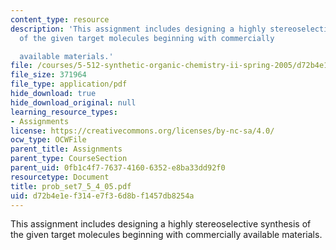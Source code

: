 ```yaml
---
content_type: resource
description: 'This assignment includes designing a highly stereoselective synthesis
  of the given target molecules beginning with commercially

  available materials.'
file: /courses/5-512-synthetic-organic-chemistry-ii-spring-2005/d72b4e1ef314e7f36d8bf1457db8254a_prob_set7_5_4_05.pdf
file_size: 371964
file_type: application/pdf
hide_download: true
hide_download_original: null
learning_resource_types:
- Assignments
license: https://creativecommons.org/licenses/by-nc-sa/4.0/
ocw_type: OCWFile
parent_title: Assignments
parent_type: CourseSection
parent_uid: 0fb1c4f7-7637-4160-6352-e8ba33dd92f0
resourcetype: Document
title: prob_set7_5_4_05.pdf
uid: d72b4e1e-f314-e7f3-6d8b-f1457db8254a
---
```

This assignment includes designing a highly stereoselective synthesis of the given target molecules beginning with commercially
available materials.
